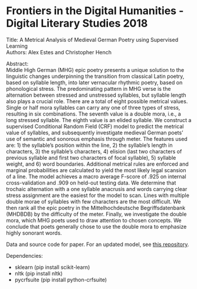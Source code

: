 # Frontiers in the Digital Humanities - Digital Literary Studies 2018
Title: A Metrical Analysis of Medieval German Poetry using Supervised Learning <br>
Authors: Alex Estes and Christopher Hench

Abstract: <br>
Middle High German (MHG) epic poetry presents a unique solution to the linguistic changes underpinning the transition from classical Latin poetry, based on syllable length, into later vernacular rhythmic poetry, based on phonological stress. The predominating pattern in MHG verse is the alternation between stressed and unstressed syllables, but syllable length also plays a crucial role. There are a total of eight possible metrical values. Single or half mora syllables can carry any one of three types of stress, resulting in six combinations. The seventh value is a double mora, i.e., a long stressed syllable. The eighth value is an elided syllable. We construct a supervised Conditional Random Field (CRF) model to predict the metrical value of syllables, and subsequently investigate medieval German poets’ use of semantic and sonorous emphasis through meter. The features used are: 1) the syllable’s position within the line, 2) the syllable’s length in characters, 3) the syllable’s characters, 4) elision (last two characters of previous syllable and first two characters of focal syllable), 5) syllable weight, and 6) word boundaries. Additional metrical rules are enforced and marginal probabilities are calculated to yield the most likely legal scansion of a line. The model achieves a macro average F-score of .925 on internal cross-validation and .909 on held-out testing data. We determine that trochaic alternation with a one syllable anacrusis and words carrying clear stress assignment are the easiest for the model to scan. Lines with multiple double morae of syllables with few characters are the most difficult. We then rank all the epic poetry in the Mittelhochdeutsche Begriffsdatenbank (MHDBDB) by the difficulty of the meter. Finally, we investigate the double mora, which MHG poets used to draw attention to chosen concepts. We conclude that poets generally chose to use the double mora to emphasize highly sonorant words.


Data and source code for paper. For an updated model, see [this repository](https://github.com/henchc/MHG_Scansion).

Dependencies:

* sklearn (pip install scikit-learn)
* nltk (pip install nltk)
* pycrfsuite (pip install python-crfsuite)
